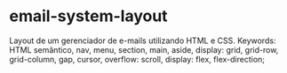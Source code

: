 # email-system-layout
Layout de um gerenciador de e-mails utilizando HTML e CSS. Keywords: HTML semântico, nav, menu, section, main, aside, display: grid, grid-row, grid-column, gap, cursor, overflow: scroll, display: flex, flex-direction;
